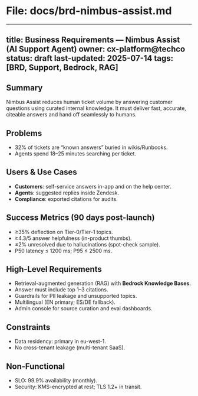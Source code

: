 # File: docs/brd-nimbus-assist.md
---
title: Business Requirements — Nimbus Assist (AI Support Agent)
owner: cx-platform@techco
status: draft
last-updated: 2025-07-14
tags: [BRD, Support, Bedrock, RAG]
---

## Summary
Nimbus Assist reduces human ticket volume by answering customer questions using curated internal knowledge. It must deliver fast, accurate, citeable answers and hand off seamlessly to humans.

## Problems
- 32% of tickets are “known answers” buried in wikis/Runbooks.
- Agents spend 18–25 minutes searching per ticket.

## Users & Use Cases
- **Customers**: self-service answers in-app and on the help center.
- **Agents**: suggested replies inside Zendesk.
- **Compliance**: exported citations for audits.

## Success Metrics (90 days post-launch)
- ≥35% deflection on Tier-0/Tier-1 topics.
- ≥4.3/5 answer helpfulness (in-product thumbs).
- ≤2% unresolved due to hallucinations (spot-check sample).
- P50 latency ≤ 1200 ms; P95 ≤ 2500 ms.

## High-Level Requirements
- Retrieval-augmented generation (RAG) with **Bedrock Knowledge Bases**.
- Answer must include top 1–3 citations.
- Guardrails for PII leakage and unsupported topics.
- Multilingual (EN primary; ES/DE fallback).
- Admin console for source curation and eval dashboards.

## Constraints
- Data residency: primary in eu-west-1.
- No cross-tenant leakage (multi-tenant SaaS).

## Non-Functional
- SLO: 99.9% availability (monthly).
- Security: KMS-encrypted at rest; TLS 1.2+ in transit.
